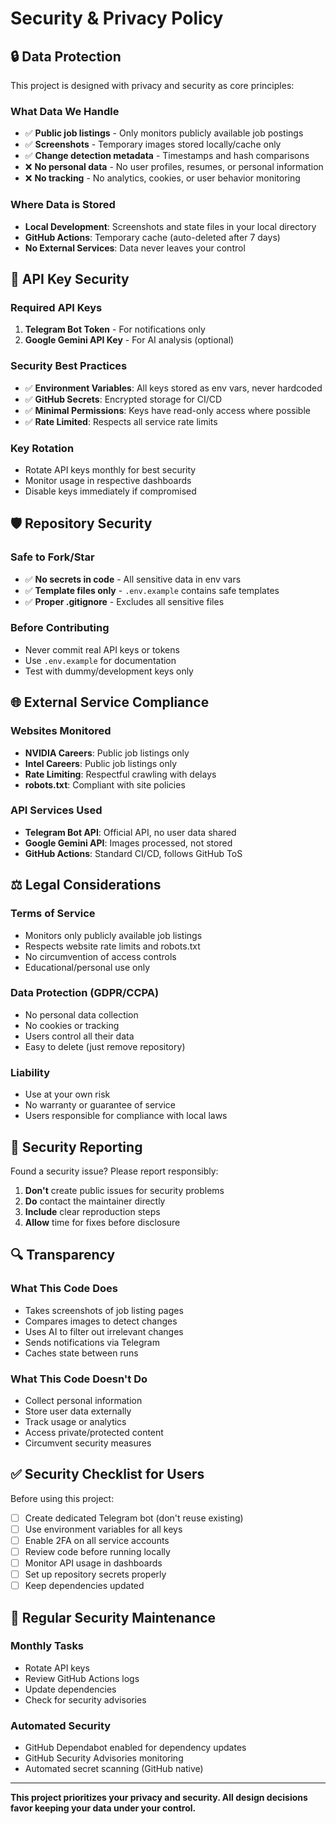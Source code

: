 # Security & Privacy Policy

## 🔒 **Data Protection**

This project is designed with privacy and security as core principles:

### **What Data We Handle**
- ✅ **Public job listings** - Only monitors publicly available job postings
- ✅ **Screenshots** - Temporary images stored locally/cache only
- ✅ **Change detection metadata** - Timestamps and hash comparisons
- ❌ **No personal data** - No user profiles, resumes, or personal information
- ❌ **No tracking** - No analytics, cookies, or user behavior monitoring

### **Where Data is Stored**
- **Local Development**: Screenshots and state files in your local directory
- **GitHub Actions**: Temporary cache (auto-deleted after 7 days)
- **No External Services**: Data never leaves your control

## 🔑 **API Key Security**

### **Required API Keys**
1. **Telegram Bot Token** - For notifications only
2. **Google Gemini API Key** - For AI analysis (optional)

### **Security Best Practices**
- ✅ **Environment Variables**: All keys stored as env vars, never hardcoded
- ✅ **GitHub Secrets**: Encrypted storage for CI/CD
- ✅ **Minimal Permissions**: Keys have read-only access where possible
- ✅ **Rate Limited**: Respects all service rate limits

### **Key Rotation**
- Rotate API keys monthly for best security
- Monitor usage in respective dashboards
- Disable keys immediately if compromised

## 🛡️ **Repository Security**

### **Safe to Fork/Star**
- ✅ **No secrets in code** - All sensitive data in env vars
- ✅ **Template files only** - `.env.example` contains safe templates
- ✅ **Proper .gitignore** - Excludes all sensitive files

### **Before Contributing**
- Never commit real API keys or tokens
- Use `.env.example` for documentation
- Test with dummy/development keys only

## 🌐 **External Service Compliance**

### **Websites Monitored**
- **NVIDIA Careers**: Public job listings only
- **Intel Careers**: Public job listings only
- **Rate Limiting**: Respectful crawling with delays
- **robots.txt**: Compliant with site policies

### **API Services Used**
- **Telegram Bot API**: Official API, no user data shared
- **Google Gemini API**: Images processed, not stored
- **GitHub Actions**: Standard CI/CD, follows GitHub ToS

## ⚖️ **Legal Considerations**

### **Terms of Service**
- Monitors only publicly available job listings
- Respects website rate limits and robots.txt
- No circumvention of access controls
- Educational/personal use only

### **Data Protection (GDPR/CCPA)**
- No personal data collection
- No cookies or tracking
- Users control all their data
- Easy to delete (just remove repository)

### **Liability**
- Use at your own risk
- No warranty or guarantee of service
- Users responsible for compliance with local laws

## 🚨 **Security Reporting**

Found a security issue? Please report responsibly:

1. **Don't** create public issues for security problems
2. **Do** contact the maintainer directly
3. **Include** clear reproduction steps
4. **Allow** time for fixes before disclosure

## 🔍 **Transparency**

### **What This Code Does**
- Takes screenshots of job listing pages
- Compares images to detect changes
- Uses AI to filter out irrelevant changes
- Sends notifications via Telegram
- Caches state between runs

### **What This Code Doesn't Do**
- Collect personal information
- Store user data externally
- Track usage or analytics
- Access private/protected content
- Circumvent security measures

## ✅ **Security Checklist for Users**

Before using this project:

- [ ] Create dedicated Telegram bot (don't reuse existing)
- [ ] Use environment variables for all keys
- [ ] Enable 2FA on all service accounts
- [ ] Review code before running locally
- [ ] Monitor API usage in dashboards
- [ ] Set up repository secrets properly
- [ ] Keep dependencies updated

## 🔄 **Regular Security Maintenance**

### **Monthly Tasks**
- Rotate API keys
- Review GitHub Actions logs
- Update dependencies
- Check for security advisories

### **Automated Security**
- GitHub Dependabot enabled for dependency updates
- GitHub Security Advisories monitoring
- Automated secret scanning (GitHub native)

---

**This project prioritizes your privacy and security. All design decisions favor keeping your data under your control.**
